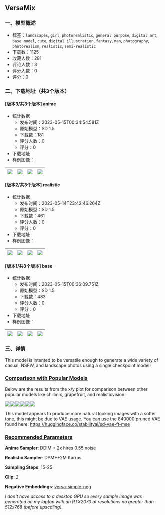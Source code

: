## VersaMix
### 一、模型概述

- 标签：`landscapes`, `girl`, `photorealistic`, `general purpose`, `digital art`, `base model`, `cute`, `digital illustration`, `fantasy`, `man`, `photography`, `photorealism`, `realistic`, `semi-realistic`
- 下载数：1125
- 收藏人数：281
- 评论人数：3
- 评分人数：0
- 评分：0

### 二、下载地址（共3个版本）

#### [版本3/共3个版本] anime

- 统计数据
  - 发布时间：2023-05-15T00:34:54.581Z
  - 原始模型：SD 1.5
  - 下载数：181
  - 评分人数：0
  - 评分：0
- 下载地址
- 样例图像：

| <img src="https://image.civitai.com/xG1nkqKTMzGDvpLrqFT7WA/148fe93a-410f-4a51-9628-2d2c2d9c9442/width=450/793552.jpeg" /> | <img src="https://image.civitai.com/xG1nkqKTMzGDvpLrqFT7WA/aea89a03-a43b-4bc0-a031-53ed0de35674/width=450/792532.jpeg" /> | <img src="https://image.civitai.com/xG1nkqKTMzGDvpLrqFT7WA/c3766591-1eac-458d-b7cd-a8509e37a471/width=450/792535.jpeg" /> | <img src="https://image.civitai.com/xG1nkqKTMzGDvpLrqFT7WA/bc61123a-5f22-4436-be6e-4fbbcc3a2ce1/width=450/792533.jpeg" /> |
| ---- | ---- | ---- | ---- |

#### [版本2/共3个版本] realistic

- 统计数据
  - 发布时间：2023-05-14T23:42:46.264Z
  - 原始模型：SD 1.5
  - 下载数：461
  - 评分人数：0
  - 评分：0
- 下载地址
- 样例图像：

| <img src="https://image.civitai.com/xG1nkqKTMzGDvpLrqFT7WA/b1fa809e-36b6-44b5-26af-877b27916100/width=450/571035.jpeg" /> | <img src="https://image.civitai.com/xG1nkqKTMzGDvpLrqFT7WA/de641f19-960b-4118-c66e-98896245bc00/width=450/571052.jpeg" /> | <img src="https://image.civitai.com/xG1nkqKTMzGDvpLrqFT7WA/0f7fa9aa-b37c-4af7-4433-e9f59c04c900/width=450/571074.jpeg" /> | <img src="https://image.civitai.com/xG1nkqKTMzGDvpLrqFT7WA/0a170962-141b-4e64-70e0-3a28f035d100/width=450/571099.jpeg" /> |
| ---- | ---- | ---- | ---- |

#### [版本1/共3个版本] base

- 统计数据
  - 发布时间：2023-05-15T00:36:09.751Z
  - 原始模型：SD 1.5
  - 下载数：483
  - 评分人数：0
  - 评分：0
- 下载地址
- 样例图像：

| <img src="https://image.civitai.com/xG1nkqKTMzGDvpLrqFT7WA/ae89bcce-68ba-4665-f889-3bb7f0dae200/width=450/327966.jpeg" /> | <img src="https://image.civitai.com/xG1nkqKTMzGDvpLrqFT7WA/0c4e6f8b-331c-4cd8-5f4f-7f9efbdd1700/width=450/271993.jpeg" /> | <img src="https://image.civitai.com/xG1nkqKTMzGDvpLrqFT7WA/a134cbc1-5aac-4392-521d-5352cc655d00/width=450/271563.jpeg" /> | <img src="https://image.civitai.com/xG1nkqKTMzGDvpLrqFT7WA/680913af-6a97-4a1f-7109-9823a0801700/width=450/283755.jpeg" /> |
| ---- | ---- | ---- | ---- |


### 三、详情
<p>This model is intented to be versatile enough to generate a wide variety of casual, NSFW, and landscape photos using a single checkpoint model!</p><p></p><h3><strong><u>Comparison with Popular Models</u></strong></h3><p>Below are the results from the x/y plot for comparison between other popular models like chillmix, grapefruit, and realisticvision:</p><img src="https://imagecache.civitai.com/xG1nkqKTMzGDvpLrqFT7WA/0bb264a8-b528-4b81-5ca7-ff4847eb6700/width=525/0bb264a8-b528-4b81-5ca7-ff4847eb6700" /><img src="https://imagecache.civitai.com/xG1nkqKTMzGDvpLrqFT7WA/765c0d37-dc85-4a3c-f30c-fcca44d52200/width=525/765c0d37-dc85-4a3c-f30c-fcca44d52200" /><img src="https://imagecache.civitai.com/xG1nkqKTMzGDvpLrqFT7WA/2eb63c2d-731c-424b-7f32-ac2c062d4d00/width=525/2eb63c2d-731c-424b-7f32-ac2c062d4d00" /><img src="https://imagecache.civitai.com/xG1nkqKTMzGDvpLrqFT7WA/e7557f8f-1e87-4dcd-de16-d588b12f7700/width=525/e7557f8f-1e87-4dcd-de16-d588b12f7700" /><img src="https://imagecache.civitai.com/xG1nkqKTMzGDvpLrqFT7WA/02f95a4c-37a8-47e1-80e6-28f531239900/width=525/02f95a4c-37a8-47e1-80e6-28f531239900" /><img src="https://imagecache.civitai.com/xG1nkqKTMzGDvpLrqFT7WA/d4f81888-6e9f-4c09-69bf-d53cbc152600/width=525/d4f81888-6e9f-4c09-69bf-d53cbc152600" /><p>This model appears to produce more natural looking images with a softer tone, this might be due to VAE usage. You can use the 840000 pruned VAE found here: <a target="_blank" rel="ugc" href="https://huggingface.co/stabilityai/sd-vae-ft-mse">https://huggingface.co/stabilityai/sd-vae-ft-mse</a></p><p></p><h3><strong><u>Recommended Parameters</u></strong></h3><p><strong>Anime Sampler</strong>: DDIM + 2x hires 0.55 noise</p><p><strong>Realistic Sampler</strong>: DPM++2M Karras</p><p><strong>Sampling Steps</strong>: 15-25</p><p><strong>Clip</strong>: 2</p><p><strong>Negative Embeddings</strong>: <a rel="ugc" href="https://civitai.com/models/23178/versa-simple-neg">versa-simple-neg</a></p><p></p><p><em>I don't have access to a desktop GPU so every sample image was generated on my laptop with an RTX2070 at resolutions no greater than 512x768 (before upscaling).</em></p>